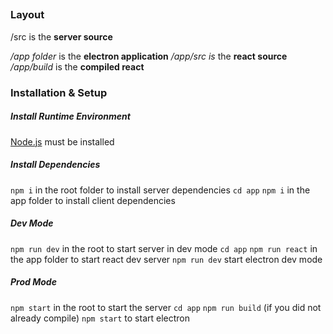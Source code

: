 ## 

### Layout
/src is the __server source__

_/app folder_ is the __electron application__
_/app/src is_ the __react source__
_/app/build_ is the __compiled react__

### Installation & Setup
##### Install Runtime Environment
[Node.js](https://nodejs.org/en/download/) must be installed

##### Install Dependencies 
`npm i` in the root folder to install server dependencies
`cd app`
`npm i` in the app folder to install client dependencies

##### Dev Mode
`npm run dev` in the root to start server in dev mode
`cd app`
`npm run react` in the app folder to start react dev server
`npm run dev` start electron dev mode 

##### Prod Mode
`npm start` in the root to start the server
`cd app`
`npm run build` (if you did not already compile)
`npm start` to start electron 